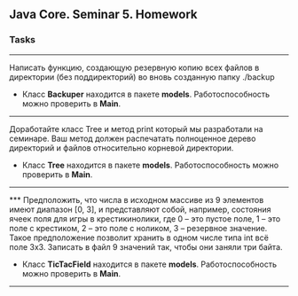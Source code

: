 ## Java Core. Seminar 5. Homework
### Tasks  

---
Написать функцию, создающую резервную копию всех файлов в директории (без поддиректорий)
во вновь созданную папку ./backup  

- Класс **Backuper** находится в пакете **models**. Работоспособность можно проверить в **Main**.

---
Доработайте класс Tree и метод print который мы разработали на семинаре. 
Ваш метод должен распечатать полноценное дерево директорий и файлов относительно корневой директории.

- Класс **Tree** находится в пакете **models**. Работоспособность можно проверить в **Main**.

---
*** Предположить, что числа в исходном массиве из 9 элементов имеют диапазон [0, 3], 
и представляют собой, например, состояния ячеек поля для игры в крестикинолики, 
где 0 – это пустое поле, 1 – это поле с крестиком, 2 – это поле с ноликом, 3 – резервное значение. 
Такое предположение позволит хранить в одном числе типа int всё поле 3х3. 
Записать в файл 9 значений так, чтобы они заняли три байта.  
- Класс **TicTacField** находится в пакете **models**. Работоспособность можно проверить в **Main**.

---